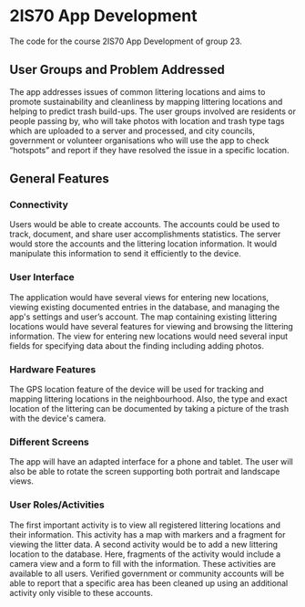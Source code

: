# 2IS70 App Development

The code for the course 2IS70 App Development of group 23.

## User Groups and Problem Addressed 

The app addresses issues of common littering locations and aims to promote sustainability and cleanliness by mapping littering locations and helping to predict trash build-ups. The user groups involved are residents or people passing by, who will take photos with location and trash type tags which are uploaded to a server and processed, and city councils, government or volunteer organisations who will use the app to check “hotspots” and report if they have resolved the issue in a specific location.

## General Features

### Connectivity

Users would be able to create accounts. The accounts could be used to track, document, and share user accomplishments statistics. The server would store the accounts and the littering location information. It would manipulate this information to send it efficiently to the device.

### User Interface

The application would have several views for entering new locations, viewing existing documented entries in the database, and managing the app's settings and user’s account. The map containing existing littering locations would have several features for viewing and browsing the littering information. The view for entering new locations would need several input fields for specifying data about the finding including adding photos.

### Hardware Features

The GPS location feature of the device will be used for tracking and mapping littering locations in the neighbourhood. Also, the type and exact location of the littering can be documented by taking a picture of the trash with the device's camera.

### Different Screens

The app will have an adapted interface for a phone and tablet. The user will also be able to rotate the screen supporting both portrait and landscape views.

### User Roles/Activities

The first important activity is to view all registered littering locations and their information. This activity has a map with markers and a fragment for viewing the litter data. A second activity would be to add a new littering location to the database. Here, fragments of the activity would include a camera view and a form to fill with the information. These activities are available to all users. Verified government or community accounts will be able to report that a specific area has been cleaned up using an additional activity only visible to these accounts.
